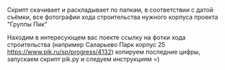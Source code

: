 Скрипт скачивает и раскладывает по папкам, в соответствии с датой съёмки, все фотографии хода строительства нужного корпуса проекта "Группы Пик"

Находим в интересующем вас поекте ссылку на фотки хода строительства (например  Саларьево Парк корпус 25 https://www.pik.ru/sp/progress/4132) копируем последние цифры, запускаем скрипт pik.py и следуем инструкциям =)